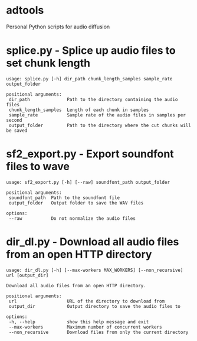 # adtools
 Personal Python scripts for audio diffusion

 # splice.py - Splice up audio files to set chunk length<br>
 
 ```
usage: splice.py [-h] dir_path chunk_length_samples sample_rate output_folder

positional arguments:
  dir_path              Path to the directory containing the audio files
  chunk_length_samples  Length of each chunk in samples
  sample_rate           Sample rate of the audio files in samples per second
  output_folder         Path to the directory where the cut chunks will be saved
  ```
  
 # sf2_export.py - Export soundfont files to wave<br>
 ```
usage: sf2_export.py [-h] [--raw] soundfont_path output_folder

positional arguments:
  soundfont_path  Path to the soundfont file
  output_folder   Output folder to save the WAV files
  
options:
  --raw           Do not normalize the audio files
```

 # dir_dl.py - Download all audio files from an open HTTP directory<br>
 ```
usage: dir_dl.py [-h] [--max-workers MAX_WORKERS] [--non_recursive] url [output_dir]

Download all audio files from an open HTTP directory.

positional arguments:
  url                   URL of the directory to download from
  output_dir            Output directory to save the audio files to

options:
  -h, --help            show this help message and exit  
  --max-workers         Maximum number of concurrent workers
  --non_recursive       Download files from only the current directory
  ```